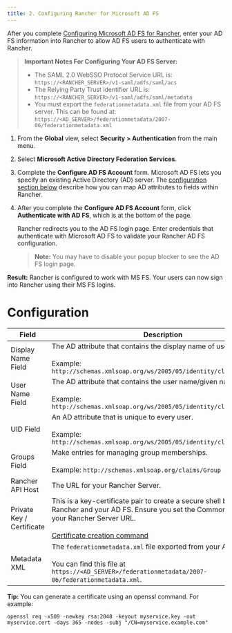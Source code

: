```yaml
---
title: 2. Configuring Rancher for Microsoft AD FS
---
```


After you complete [Configuring Microsoft AD FS for Rancher](configure-ms-adfs-for-rancher.md), enter your AD FS information into Rancher to allow AD FS users to authenticate with Rancher.

>**Important Notes For Configuring Your AD FS Server:**
>
>- The SAML 2.0 WebSSO Protocol Service URL is: `https://<RANCHER_SERVER>/v1-saml/adfs/saml/acs`
>- The Relying Party Trust identifier URL is: `https://<RANCHER_SERVER>/v1-saml/adfs/saml/metadata`
>- You must export the `federationmetadata.xml` file from your AD FS server. This can be found at: `https://<AD_SERVER>/federationmetadata/2007-06/federationmetadata.xml`


1.	From the **Global** view, select **Security > Authentication** from the main menu.

1.	Select **Microsoft Active Directory Federation Services**.

1.	Complete the **Configure AD FS Account** form. Microsoft AD FS lets you specify an existing Active Directory (AD) server. The [configuration section below](#configuration) describe how you can map AD attributes to fields within Rancher.








1. After you complete the **Configure AD FS Account** form, click **Authenticate with AD FS**, which is at the bottom of the page.

    Rancher redirects you to the AD FS login page. Enter credentials that authenticate with Microsoft AD FS to validate your Rancher AD FS configuration.

    >**Note:** You may have to disable your popup blocker to see the AD FS login page.

**Result:** Rancher is configured to work with MS FS. Your users can now sign into Rancher using their MS FS logins.

# Configuration

| Field | Description                |
|---------------------------|-----------------|
| Display Name Field        | The AD attribute that contains the display name of users. <br/><br/>Example: `http://schemas.xmlsoap.org/ws/2005/05/identity/claims/name`                                                                      |
| User Name Field           | The AD attribute that contains the user name/given name. <br/><br/>Example: `http://schemas.xmlsoap.org/ws/2005/05/identity/claims/givenname`                                                                  |
| UID Field                 | An AD attribute that is unique to every user. <br/><br/>Example: `http://schemas.xmlsoap.org/ws/2005/05/identity/claims/upn`                                                                                   |
| Groups Field              | Make entries for managing group memberships. <br/><br/>Example: `http://schemas.xmlsoap.org/claims/Group`                                                                                                      |
| Rancher API Host          | The URL for your Rancher Server.                                                                                                                                                                               |
| Private Key / Certificate | This is a key-certificate pair to create a secure shell between Rancher and your AD FS. Ensure you set the Common Name (CN) to your Rancher Server URL.<br/><br/>[Certificate creation command](#cert-command) |
| Metadata XML              | The `federationmetadata.xml` file exported from your AD FS server. <br/><br/>You can find this file at `https://<AD_SERVER>/federationmetadata/2007-06/federationmetadata.xml`.                                |


<a id="cert-command"></a>

**Tip:** You can generate a certificate using an openssl command. For example:

```
openssl req -x509 -newkey rsa:2048 -keyout myservice.key -out myservice.cert -days 365 -nodes -subj "/CN=myservice.example.com"
```
